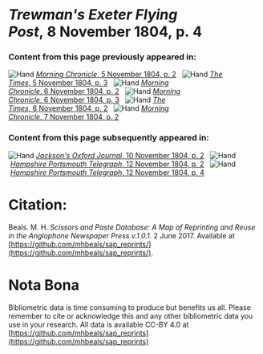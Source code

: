 # *Trewman's Exeter Flying Post*, 8 November 1804, p. 4  
  
### Content from this page previously appeared in:  
![Hand](http://scissorsandpaste.net/wp-content/uploads/2017/06/smallhandpointer.png) [*Morning Chronicle*, 5 November 1804, p. 2](https://mhbeals.github.io/sap_html/Morning-Chronicle/Morning-Chronicle-5-November-1804-p-2)  
![Hand](http://scissorsandpaste.net/wp-content/uploads/2017/06/smallhandpointer.png) [*The Times*, 5 November 1804, p. 3](https://mhbeals.github.io/sap_html/The-Times/The-Times-5-November-1804-p-3)  
![Hand](http://scissorsandpaste.net/wp-content/uploads/2017/06/smallhandpointer.png) [*Morning Chronicle*, 6 November 1804, p. 2](https://mhbeals.github.io/sap_html/Morning-Chronicle/Morning-Chronicle-6-November-1804-p-2)  
![Hand](http://scissorsandpaste.net/wp-content/uploads/2017/06/smallhandpointer.png) [*Morning Chronicle*, 6 November 1804, p. 3](https://mhbeals.github.io/sap_html/Morning-Chronicle/Morning-Chronicle-6-November-1804-p-3)  
![Hand](http://scissorsandpaste.net/wp-content/uploads/2017/06/smallhandpointer.png) [*The Times*, 6 November 1804, p. 2](https://mhbeals.github.io/sap_html/The-Times/The-Times-6-November-1804-p-2)  
![Hand](http://scissorsandpaste.net/wp-content/uploads/2017/06/smallhandpointer.png) [*Morning Chronicle*, 7 November 1804, p. 2](https://mhbeals.github.io/sap_html/Morning-Chronicle/Morning-Chronicle-7-November-1804-p-2)  
  
### Content from this page subsequently appeared in:  
![Hand](http://scissorsandpaste.net/wp-content/uploads/2017/06/smallhandpointer.png) [*Jackson's Oxford Journal*, 10 November 1804, p. 2](https://mhbeals.github.io/sap_html/Jackson's-Oxford-Journal/Jackson's-Oxford-Journal-10-November-1804-p-2)  
![Hand](http://scissorsandpaste.net/wp-content/uploads/2017/06/smallhandpointer.png) [*Hampshire Portsmouth Telegraph*, 12 November 1804, p. 2](https://mhbeals.github.io/sap_html/Hampshire-Portsmouth-Telegraph/Hampshire-Portsmouth-Telegraph-12-November-1804-p-2)  
![Hand](http://scissorsandpaste.net/wp-content/uploads/2017/06/smallhandpointer.png) [*Hampshire Portsmouth Telegraph*, 12 November 1804, p. 4](https://mhbeals.github.io/sap_html/Hampshire-Portsmouth-Telegraph/Hampshire-Portsmouth-Telegraph-12-November-1804-p-4)  


# Citation: 

Beals. M. H. *Scissors and Paste Database: A Map of Reprinting and Reuse in the Anglophone Newspaper Press v.1.0.1.* 2 June 2017. Available at [https://github.com/mhbeals/sap_reprints/](https://github.com/mhbeals/sap_reprints/). 

# Nota Bona

Bibliometric data is time consuming to produce but benefits us all. Please remember to cite or acknowledge this and any other bibliometric data you use in your research. All data is available CC-BY 4.0 at [https://github.com/mhbeals/sap_reprints](https://github.com/mhbeals/sap_reprints)